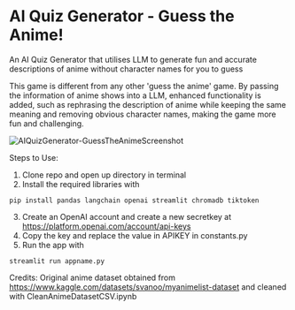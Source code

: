 # AI Quiz Generator - Guess the Anime!
 An AI Quiz Generator that utilises LLM to generate fun and accurate descriptions of anime without character names for you to guess

 This game is different from any other 'guess the anime' game. By passing the information of anime shows into a LLM, enhanced functionality is added, such as rephrasing the description of anime while keeping the same meaning and removing obvious character names, making the game more fun and challenging.
 
 ![AIQuizGenerator-GuessTheAnimeScreenshot](https://github.com/lyrador/aiquizgenerator-guesstheanime/assets/65401176/4a97414b-ce30-403e-88f7-1a75a615283d)

Steps to Use:
1. Clone repo and open up directory in terminal
2. Install the required libraries with
```
pip install pandas langchain openai streamlit chromadb tiktoken
```
3. Create an OpenAI account and create a new secretkey at https://platform.openai.com/account/api-keys
4. Copy the key and replace the value in APIKEY in constants.py
5. Run the app with
```
streamlit run appname.py
```

Credits:
Original anime dataset obtained from https://www.kaggle.com/datasets/svanoo/myanimelist-dataset and cleaned with CleanAnimeDatasetCSV.ipynb
